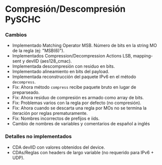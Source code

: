 # Compresión/Descompresión PySCHC


### Cambios

- Implementado Matching Operator MSB. Número de bits en la string MO de la regla (ej: "MSB(6)").
- Implementados Compression/Decompression Actions LSB, mapping-sent y devIID (aes128_cmac).
- Implementada descompresión con residuo en bits.
- Implementado alineamiento en bits del payload.
- Implementada reconstrucción del paquete IPv6 en el método `decompress`.
- Fix: Ahora método `compress` recibe paquete bruto en lugar de preparseado.
- Fix: Ahora residuo de compresión es armado como array de bits.
- Fix: Problemas varios con la regla por defecto (no compresión).
- Fix: Ahora cuando se descarta una regla por MOs no se termina la iteración por reglas prematuramente.
- Fix: Nombres incorrectos de prefijos e iids.
- Cambio de nombres de variables y comentarios de español a inglés


### Detalles no implementados

- CDA devIID con valores obtenidos del device.
- CDAs/Reglas con headers de largo variable (no requerido para IPv6 + UDP).